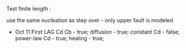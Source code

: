 Test finite length : 

use the same nucleation as step over - only upper fault is modeled 

- Oct 11
First LAG Cd Cb - true;
diffusion - true;
constant Cd - false; 
power-law Cd - true;
healing - true;
